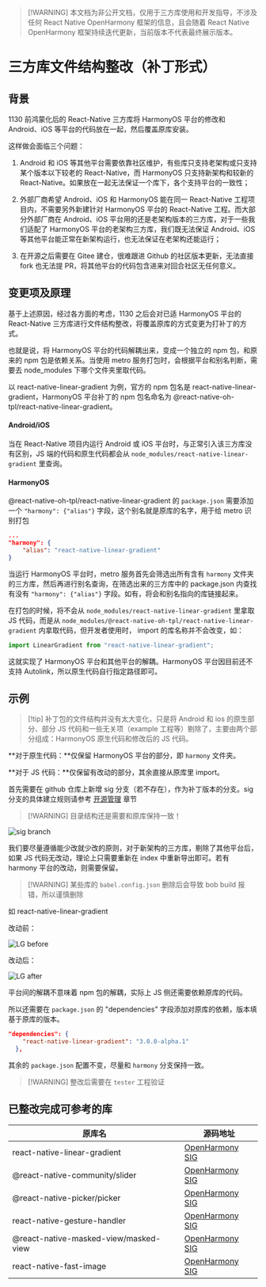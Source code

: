 > [!WARNING] 本文档为非公开文档，仅用于三方库使用和开发指导，不涉及任何 React Native OpenHarmony 框架的信息，且会随着 React Native OpenHarmony 框架持续迭代更新，当前版本不代表最终展示版本。

# 三方库文件结构整改（补丁形式）

## 背景

1130 前鸿蒙化后的 React-Native 三方库将 HarmonyOS 平台的修改和 Android、iOS 等平台的代码放在一起，然后覆盖原库安装。

这样做会面临三个问题：

1. Android 和 iOS 等其他平台需要依靠社区维护，有些库只支持老架构或只支持某个版本以下较老的 React-Native，而 HarmonyOS 只支持新架构和较新的 React-Native。如果放在一起无法保证一个库下，各个支持平台的一致性；

2. 外部厂商希望 Android、iOS 和 HarmonyOS 能在同一 React-Native 工程项目内，不需要另外新建针对 HarmonyOS 平台的 React-Native 工程。而大部分外部厂商在 Android、iOS 平台用的还是老架构版本的三方库，对于一些我们适配了 HarmonyOS 平台的老架构三方库，我们既无法保证 Android、iOS 等其他平台能正常在新架构运行，也无法保证在老架构还能运行；

3. 在开源之后需要在 Gitee 建仓，很难跟进 Github 的社区版本更新，无法直接 fork 也无法提 PR，将其他平台的代码包含进来对回合社区无任何意义。

## 变更项及原理

基于上述原因，经过各方面的考虑，1130 之后会对已适 HarmonyOS 平台的 React-Native 三方库进行文件结构整改，将覆盖原库的方式变更为打补丁的方式。

也就是说，将 HarmonyOS 平台的代码解耦出来，变成一个独立的 npm 包，和原来的 npm 包是依赖关系。当使用 metro 服务打包时，会根据平台和别名判断，需要去 node_modules 下哪个文件夹里取代码。

以 react-native-linear-gradient 为例，官方的 npm 包名是 react-native-linear-gradient，HarmonyOS 平台补丁的 npm 包名命名为 @react-native-oh-tpl/react-native-linear-gradient。

#### Android/iOS

当在 React-Native 项目内运行 Android 或 iOS 平台时，与正常引入该三方库没有区别，JS 端的代码和原生代码都会从 `node_modules/react-native-linear-gradient` 里查询。

#### HarmonyOS

@react-native-oh-tpl/react-native-linear-gradient 的 `package.json` 需要添加一个 `"harmony": {"alias"}` 字段，这个别名就是原库的名字，用于给 metro 识别打包

```json
...
"harmony": {
    "alias": "react-native-linear-gradient"
}
```

当运行 HarmonyOS 平台时，metro 服务首先会筛选出所有含有 `harmony` 文件夹的三方库，然后再进行别名查询，在筛选出来的三方库中的 package.json 内查找有没有 `"harmony": {"alias"}` 字段。如有，将会和别名指向的库链接起来。

在打包的时候，将不会从 `node_modules/react-native-linear-gradient` 里拿取 JS 代码，而是从 `node_modules/@react-native-oh-tpl/react-native-linear-gradient` 内拿取代码，但开发者使用时， import 的库名称并不会改变，如：

```ts
import LinearGradient from "react-native-linear-gradient";
```

这就实现了 HarmonyOS 平台和其他平台的解耦。HarmonyOS 平台因目前还不支持 Autolink，所以原生代码自行指定路径即可。

## 示例

> [!tip] 补丁包的文件结构并没有太大变化，只是将 Android 和 ios 的原生部分、部分 JS 代码和一些无关项（example 工程等）剔除了，主要由两个部分组成：HarmonyOS 原生代码和修改后的 JS 代码。

**对于原生代码：**仅保留 HarmonyOS 平台的部分，即 `harmony` 文件夹。

**对于 JS 代码：**仅保留有改动的部分，其余直接从原库里 import。

首先需要在 github 仓库上新增 sig 分支（若不存在），作为补丁版本的分支。sig 分支的具体建立规则请参考 [开源管理](zh-cn/open-source.md) 章节

> [!WARNING] 目录结构还是需要和原库保持一致！

![sig branch](../img/sig_branch.png ":size=40%")

我们要尽量遵循能少改就少改的原则，对于新架构的三方库，剔除了其他平台后，如果 JS 代码无改动，理论上只需要重新在 index 中重新导出即可。若有 harmony 平台的改动，则需要保留。

> [!WARNING] 某些库的 `babel.config.json` 删除后会导致 bob build 报错，所以谨慎删除

如 react-native-linear-gradient

改动前：

![LG before](../img/LGbefore.png ":size=40%")

改动后：

![LG after](../img/LGafter.png ":size=40%")

平台间的解耦不意味着 npm 包的解耦，实际上 JS 侧还需要依赖原库的代码。

所以还需要在 `package.json` 的 "dependencies" 字段添加对原库的依赖，版本填基于原库的版本。

```json
"dependencies": {
    "react-native-linear-gradient": "3.0.0-alpha.1"
  },
```

其余的 `package.json` 配置不变，尽量和 `harmony` 分支保持一致。

> [!WARNING] 整改后需要在 `tester` 工程验证

## 已整改完成可参考的库

| 原库名                                | 源码地址                                                                                            |
| ------------------------------------- | --------------------------------------------------------------------------------------------------- |
| react-native-linear-gradient          | [OpenHarmony SIG](https://github.com/react-native-oh-library/react-native-linear-gradient/tree/sig) |
| @react-native-community/slider        | [OpenHarmony SIG](https://github.com/react-native-oh-library/react-native-slider/tree/sig)          |
| @react-native-picker/picker           | [OpenHarmony SIG](https://github.com/react-native-oh-library/picker/tree/sig)                       |
| react-native-gesture-handler          | [OpenHarmony SIG](https://github.com/react-native-oh-library/react-native-gesture-handler/tree/sig) |
| @react-native-masked-view/masked-view | [OpenHarmony SIG](https://github.com/react-native-oh-library/masked-view/tree/sig)                  |
| react-native-fast-image               | [OpenHarmony SIG](https://github.com/react-native-oh-library/react-native-fast-image/tree/sig)      |
